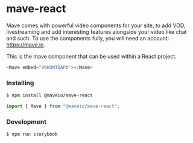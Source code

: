 # mave-react

Mave comes with powerful video components for your site, to add VOD, livestreaming and add interesting features alongside your video like chat and such. To use the components fully, you will need an account: https://mave.io.

This is the mave component that can be used within a React project.

```js
<Mave embed="9bKONTQAP0"></Mave>
```

### Installing

```bash
$ npm install @maveio/mave-react
```

```js
import { Mave } from "@maveio/mave-react";
```

### Development

```bash
$ npm run storybook
```
